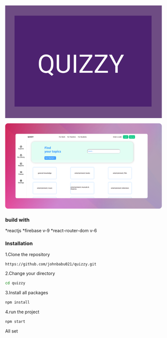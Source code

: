 <p  align="center"><img src="https://github.com/johnbabu021/quizzy/blob/master/public/mainIcon.svg"/></p>

<img    src="https://github.com/johnbabu021/quizzy/blob/master/public/Frame%202.png"/>







### build with
*reactjs
*firebase v-9
*react-router-dom v-6



### Installation
1.Clone the repository

```bash
https://github.com/johnbabu021/quizzy.git
```
2.Change   your directory
```bash
cd quizzy
```
3.Install all packages
```bash
npm install
```
4.run the project

```bash     
npm start
```


All set
